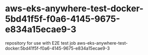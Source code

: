 # aws-eks-anywhere-test-docker-5bd41f5f-f0a6-4145-9675-e834a15ecae9-3
repository for use with E2E test job aws-eks-anywhere-test-docker:5bd41f5f-f0a6-4145-9675-e834a15ecae9-3
